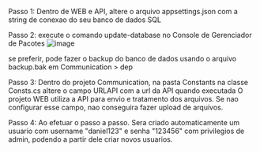 Passo 1:
Dentro de WEB e API, altere o arquivo appsettings.json com a string de conexao do seu banco de dados SQL

Passo 2:
execute o comando update-database no Console de Gerenciador de Pacotes
![image](https://github.com/dkraide/GerenciadorArquivo/assets/43674712/0f513ac5-3b81-40dc-ac99-fdd3a3aac07e)

se preferir, pode fazer o backup do banco de dados usando o arquivo backup.bak em Communication > dep

Passo 3:
Dentro do projeto Communication, na pasta Constants na classe Consts.cs altere o campo URLAPI com a url da API quando executada
O projeto WEB utiliza a API para envio e tratamento dos arquivos. Se nao configurar esse campo, nao conseguira fazer upload de arquivos.

Passo 4:
Ao efetuar o passo a passo. Sera criado automaticamente um usuario com username "daniel123" e senha "123456" com privilegios de admin, podendo a partir dele criar novos usuarios.

